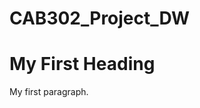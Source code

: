 ﻿# CAB302_Project_DW
<!DOCTYPE html>
<html>
<body>

<h1>My First Heading</h1>
<p>My first paragraph.</p>

</body>
</html> 
